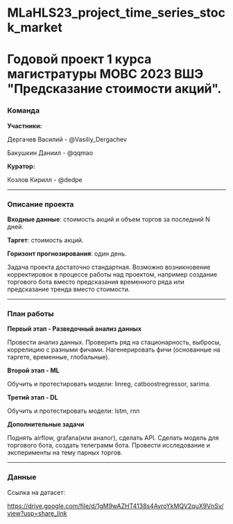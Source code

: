 # MLaHLS23_project_time_series_stock_market

# Годовой проект 1 курса магистратуры МОВС 2023 ВШЭ "Предсказание стоимости акций".

### Команда
**Участники:**

 Дергачев Василий - @Vasiliy_Dergachev
 
 Бакушкин Даниил - @qqmao

**Куратор:**

Козлов Кирилл - @dedpe
***
### Описание проекта
**Входные данные**: стоимость акций и объем торгов за последний N дней. 

**Таргет**: стоимость акций.

**Горизонт прогнозирования**: один день.

Задача проекта достаточно стандартная. Возможно возникновение корректировок в процессе работы над проектом, например создание торгового бота вместо предсказания временного ряда или предсказание тренда вместо стоимости.


***
### План работы
**Первый этап - Разведочный анализ данных**

Провести анализ данных. Проверить ряд на стационарность, выбросы, коррелицию с разными фичами. Нагенерировать фичи (основанные на таргете, временные, глобальные).

**Второй этап - ML**

Обучить и протестировать модели: linreg, catboostregressor, sarima.

**Третий этап - DL**

Обучить и протестировать модели: lstm, rnn

**Дополнительные задачи**

Поднять airflow, grafana(или аналог), сделать API. Сделать модель для торгового бота, создать телеграмм бота. Провести исследование и эксперименты на тему парных торгов.


***
### Данные
Ссылка на датасет:

https://drive.google.com/file/d/1gM9wAZHT4138s4AyroYkMQV2quX9VnSv/view?usp=share_link

